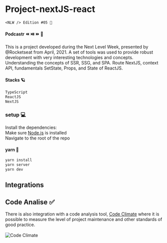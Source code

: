 # Project-nextJS-react
```
<NLW /> Edition #05 🚀
```

#### Podcastr ⏪ ⏯️ ⏩ 🔀
This is a project developed during the Next Level Week, presented by @Rocketseat from April, 2021.
A set of tools was used to provide robust development with very interesting technologies and concepts.
Understanding the concepts of SSR, SSG, and SPA.
Route NextJS, context API, fundamentals SetState, Props, and State of ReactJS.


#### Stacks 🪐
```bash
TypeScript
ReactJS
NextJS
```

### setup 💻
Install the dependencies:<br/>
Make sure [Node.js](https://nodejs.org/) is installed <br/>
Navigate to the root of the repo <br/>

#### yarn 🥁
```bash
yarn install
yarn server
yarn dev
``` 

## Integrations
## Code Analise ✅
There is also integration with a code analysis tool, [Code Climate](https://codeclimate.com/) where it is possible to measure the level of project maintenance and other standards of good practice. <br/> <br/>
![Code Climate](https://img.shields.io/codeclimate/maintainability/heziofernandes/podcast-react-nextjs?style=plastic)
